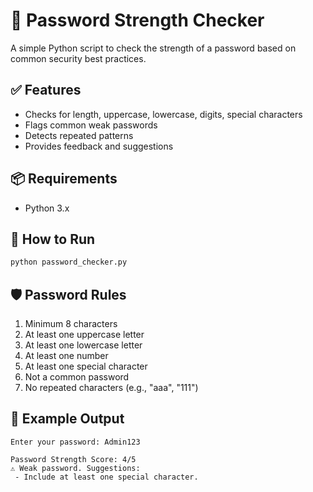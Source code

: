 # 🔐 Password Strength Checker

A simple Python script to check the strength of a password based on common security best practices.

## ✅ Features

- Checks for length, uppercase, lowercase, digits, special characters
- Flags common weak passwords
- Detects repeated patterns
- Provides feedback and suggestions

## 📦 Requirements

- Python 3.x

## 🚀 How to Run

```bash
python password_checker.py
```

## 🛡️ Password Rules

1. Minimum 8 characters
2. At least one uppercase letter
3. At least one lowercase letter
4. At least one number
5. At least one special character
6. Not a common password
7. No repeated characters (e.g., "aaa", "111")

## 🧪 Example Output

```
Enter your password: Admin123

Password Strength Score: 4/5
⚠️ Weak password. Suggestions:
 - Include at least one special character.
```

